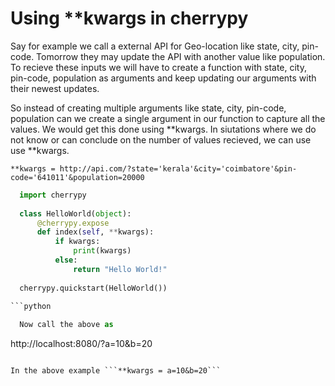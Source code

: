 # Using **kwargs in cherrypy

Say for example we call a external API for Geo-location like state, city, pin-code. Tomorrow they may update the API with another value like population. To recieve these inputs we will have to create a function with state, city, pin-code, population as arguments and keep updating our arguments with their newest updates.

So instead of creating multiple arguments like state, city, pin-code, population can we create a single argument in our function to capture all the values. We would get this done using **kwargs.
In siutations where we do not know or can conclude on the number of values recieved, we can use use **kwargs.

```
**kwargs = http://api.com/?state='kerala'&city='coimbatore'&pin-code='641011'&population=20000
```

```python
  import cherrypy
  
  class HelloWorld(object):
      @cherrypy.expose
      def index(self, **kwargs):
          if kwargs:
              print(kwargs)
          else:
              return "Hello World!"
  
  cherrypy.quickstart(HelloWorld())
  
```python

  Now call the above as

  ```
   http://localhost:8080/?a=10&b=20
  ``` 

  In the above example ```**kwargs = a=10&b=20```